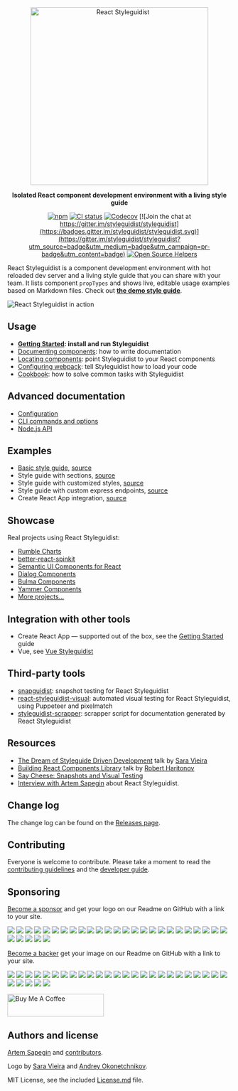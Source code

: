 <div align="center" markdown="1">

<img src="https://d3vv6lp55qjaqc.cloudfront.net/items/061f0A2n1B0H3p0T1p1f/react-styleguidist-logo.png" alt="React Styleguidist" width="400">

**Isolated React component development environment with a living style guide**

 [![npm](https://img.shields.io/npm/v/react-styleguidist.svg)](https://www.npmjs.com/package/react-styleguidist) [![CI status](https://github.com/styleguidist/react-styleguidist/workflows/CI/badge.svg)](https://github.com/styleguidist/react-styleguidist.git/actions) [![Codecov](https://codecov.io/gh/styleguidist/react-styleguidist/branch/master/graph/badge.svg)](https://codecov.io/gh/styleguidist/react-styleguidist) [![Join the chat at https://gitter.im/styleguidist/styleguidist](https://badges.gitter.im/styleguidist/styleguidist.svg)](https://gitter.im/styleguidist/styleguidist?utm_source=badge&utm_medium=badge&utm_campaign=pr-badge&utm_content=badge) [![Open Source Helpers](https://www.codetriage.com/styleguidist/react-styleguidist/badges/users.svg)](https://www.codetriage.com/styleguidist/react-styleguidist)

</div>

React Styleguidist is a component development environment with hot reloaded dev server and a living style guide that you can share with your team. It lists component `propTypes` and shows live, editable usage examples based on Markdown files. Check out [**the demo style guide**](https://react-styleguidist.js.org/examples/basic/).

![React Styleguidist in action](https://user-images.githubusercontent.com/1703219/74945569-51c6ad00-543b-11ea-8351-f4d86860893a.gif)

## Usage

- **[Getting Started](https://react-styleguidist.js.org/docs/getting-started): install and run Styleguidist**
- [Documenting components](https://react-styleguidist.js.org/docs/documenting): how to write documentation
- [Locating components](https://react-styleguidist.js.org/docs/components): point Styleguidist to your React components
- [Configuring webpack](https://react-styleguidist.js.org/docs/webpack): tell Styleguidist how to load your code
- [Cookbook](https://react-styleguidist.js.org/docs/cookbook): how to solve common tasks with Styleguidist

## Advanced documentation

- [Configuration](https://react-styleguidist.js.org/docs/configuration)
- [CLI commands and options](https://react-styleguidist.js.org/docs/cli)
- [Node.js API](https://react-styleguidist.js.org/docs/api)

## Examples

- [Basic style guide](https://react-styleguidist.js.org/examples/basic/), [source](./examples/basic)
- Style guide with sections, [source](./examples/sections)
- Style guide with customized styles, [source](./examples/customised)
- Style guide with custom express endpoints, [source](./examples/express)
- Create React App integration, [source](./examples/cra)

## Showcase

Real projects using React Styleguidist:

- [Rumble Charts](https://rumble-charts.github.io/rumble-charts/)
- [better-react-spinkit](http://better-react-spinkit.benjamintatum.com/)
- [Semantic UI Components for React](https://hallister.github.io/semantic-react/)
- [Dialog Components](https://dialogs.github.io/dialog-web-components/)
- [Bulma Components](https://bokuweb.github.io/re-bulma/)
- [Yammer Components](https://microsoft.github.io/YamUI/)
- [More projects…](https://github.com/styleguidist/react-styleguidist/issues/127)

## Integration with other tools

- Create React App — supported out of the box, see the [Getting Started](https://react-styleguidist.js.org/docs/getting-started) guide
- Vue, see [Vue Styleguidist](https://github.com/vue-styleguidist/vue-styleguidist)

## Third-party tools

- [snapguidist](https://github.com/styleguidist/snapguidist): snapshot testing for React Styleguidist
- [react-styleguidist-visual](https://github.com/unindented/react-styleguidist-visual): automated visual testing for React Styleguidist, using Puppeteer and pixelmatch
- [styleguidist-scrapper](https://github.com/livechat/styleguidist-scrapper): scrapper script for documentation generated by React Styleguidist

## Resources

- [The Dream of Styleguide Driven Development](https://www.youtube.com/watch?v=JjXnmhNW8Cs) talk by [Sara Vieira](https://github.com/saravieira)
- [Building React Components Library](https://skillsmatter.com/skillscasts/8140-building-react-components-library) talk by [Robert Haritonov](https://github.com/operatino)
- [Say Cheese: Snapshots and Visual Testing](https://developers.livechatinc.com/blog/snapshots-visual-testing/)
- [Interview with Artem Sapegin](https://survivejs.com/blog/styleguidist-interview/) about React Styleguidist.

## Change log

The change log can be found on the [Releases page](https://github.com/styleguidist/react-styleguidist/releases).

## Contributing

Everyone is welcome to contribute. Please take a moment to read the [contributing guidelines](.github/Contributing.md) and the [developer guide](https://react-styleguidist.js.org/docs/development).

## Sponsoring

[Become a sponsor](https://opencollective.com/styleguidist#sponsor) and get your logo on our Readme on GitHub with a link to your site.

<!-- prettier-ignore -->
<a href="https://opencollective.com/styleguidist/sponsor/0/website" target="_blank"><img src="https://opencollective.com/styleguidist/sponsor/0/avatar.svg"></a>
<a href="https://opencollective.com/styleguidist/sponsor/1/website" target="_blank"><img src="https://opencollective.com/styleguidist/sponsor/1/avatar.svg"></a>
<a href="https://opencollective.com/styleguidist/sponsor/2/website" target="_blank"><img src="https://opencollective.com/styleguidist/sponsor/2/avatar.svg"></a>
<a href="https://opencollective.com/styleguidist/sponsor/3/website" target="_blank"><img src="https://opencollective.com/styleguidist/sponsor/3/avatar.svg"></a>
<a href="https://opencollective.com/styleguidist/sponsor/4/website" target="_blank"><img src="https://opencollective.com/styleguidist/sponsor/4/avatar.svg"></a>
<a href="https://opencollective.com/styleguidist/sponsor/5/website" target="_blank"><img src="https://opencollective.com/styleguidist/sponsor/5/avatar.svg"></a>
<a href="https://opencollective.com/styleguidist/sponsor/6/website" target="_blank"><img src="https://opencollective.com/styleguidist/sponsor/6/avatar.svg"></a>
<a href="https://opencollective.com/styleguidist/sponsor/7/website" target="_blank"><img src="https://opencollective.com/styleguidist/sponsor/7/avatar.svg"></a>
<a href="https://opencollective.com/styleguidist/sponsor/8/website" target="_blank"><img src="https://opencollective.com/styleguidist/sponsor/8/avatar.svg"></a>
<a href="https://opencollective.com/styleguidist/sponsor/9/website" target="_blank"><img src="https://opencollective.com/styleguidist/sponsor/9/avatar.svg"></a>
<a href="https://opencollective.com/styleguidist/sponsor/10/website" target="_blank"><img src="https://opencollective.com/styleguidist/sponsor/10/avatar.svg"></a>
<a href="https://opencollective.com/styleguidist/sponsor/11/website" target="_blank"><img src="https://opencollective.com/styleguidist/sponsor/11/avatar.svg"></a>
<a href="https://opencollective.com/styleguidist/sponsor/12/website" target="_blank"><img src="https://opencollective.com/styleguidist/sponsor/12/avatar.svg"></a>
<a href="https://opencollective.com/styleguidist/sponsor/13/website" target="_blank"><img src="https://opencollective.com/styleguidist/sponsor/13/avatar.svg"></a>
<a href="https://opencollective.com/styleguidist/sponsor/14/website" target="_blank"><img src="https://opencollective.com/styleguidist/sponsor/14/avatar.svg"></a>
<a href="https://opencollective.com/styleguidist/sponsor/15/website" target="_blank"><img src="https://opencollective.com/styleguidist/sponsor/15/avatar.svg"></a>
<a href="https://opencollective.com/styleguidist/sponsor/16/website" target="_blank"><img src="https://opencollective.com/styleguidist/sponsor/16/avatar.svg"></a>
<a href="https://opencollective.com/styleguidist/sponsor/17/website" target="_blank"><img src="https://opencollective.com/styleguidist/sponsor/17/avatar.svg"></a>
<a href="https://opencollective.com/styleguidist/sponsor/18/website" target="_blank"><img src="https://opencollective.com/styleguidist/sponsor/18/avatar.svg"></a>
<a href="https://opencollective.com/styleguidist/sponsor/19/website" target="_blank"><img src="https://opencollective.com/styleguidist/sponsor/19/avatar.svg"></a>
<a href="https://opencollective.com/styleguidist/sponsor/20/website" target="_blank"><img src="https://opencollective.com/styleguidist/sponsor/20/avatar.svg"></a>
<a href="https://opencollective.com/styleguidist/sponsor/21/website" target="_blank"><img src="https://opencollective.com/styleguidist/sponsor/21/avatar.svg"></a>
<a href="https://opencollective.com/styleguidist/sponsor/22/website" target="_blank"><img src="https://opencollective.com/styleguidist/sponsor/22/avatar.svg"></a>
<a href="https://opencollective.com/styleguidist/sponsor/23/website" target="_blank"><img src="https://opencollective.com/styleguidist/sponsor/23/avatar.svg"></a>
<a href="https://opencollective.com/styleguidist/sponsor/24/website" target="_blank"><img src="https://opencollective.com/styleguidist/sponsor/24/avatar.svg"></a>
<a href="https://opencollective.com/styleguidist/sponsor/25/website" target="_blank"><img src="https://opencollective.com/styleguidist/sponsor/25/avatar.svg"></a>
<a href="https://opencollective.com/styleguidist/sponsor/26/website" target="_blank"><img src="https://opencollective.com/styleguidist/sponsor/26/avatar.svg"></a>
<a href="https://opencollective.com/styleguidist/sponsor/27/website" target="_blank"><img src="https://opencollective.com/styleguidist/sponsor/27/avatar.svg"></a>
<a href="https://opencollective.com/styleguidist/sponsor/28/website" target="_blank"><img src="https://opencollective.com/styleguidist/sponsor/28/avatar.svg"></a>
<a href="https://opencollective.com/styleguidist/sponsor/29/website" target="_blank"><img src="https://opencollective.com/styleguidist/sponsor/29/avatar.svg"></a>

[Become a backer](https://opencollective.com/styleguidist#backer) get your image on our Readme on GitHub with a link to your site.

<!-- prettier-ignore -->
<a href="https://opencollective.com/styleguidist/backer/0/website" target="_blank"><img src="https://opencollective.com/styleguidist/backer/0/avatar.svg"></a>
<a href="https://opencollective.com/styleguidist/backer/1/website" target="_blank"><img src="https://opencollective.com/styleguidist/backer/1/avatar.svg"></a>
<a href="https://opencollective.com/styleguidist/backer/2/website" target="_blank"><img src="https://opencollective.com/styleguidist/backer/2/avatar.svg"></a>
<a href="https://opencollective.com/styleguidist/backer/3/website" target="_blank"><img src="https://opencollective.com/styleguidist/backer/3/avatar.svg"></a>
<a href="https://opencollective.com/styleguidist/backer/4/website" target="_blank"><img src="https://opencollective.com/styleguidist/backer/4/avatar.svg"></a>
<a href="https://opencollective.com/styleguidist/backer/5/website" target="_blank"><img src="https://opencollective.com/styleguidist/backer/5/avatar.svg"></a>
<a href="https://opencollective.com/styleguidist/backer/6/website" target="_blank"><img src="https://opencollective.com/styleguidist/backer/6/avatar.svg"></a>
<a href="https://opencollective.com/styleguidist/backer/7/website" target="_blank"><img src="https://opencollective.com/styleguidist/backer/7/avatar.svg"></a>
<a href="https://opencollective.com/styleguidist/backer/8/website" target="_blank"><img src="https://opencollective.com/styleguidist/backer/8/avatar.svg"></a>
<a href="https://opencollective.com/styleguidist/backer/9/website" target="_blank"><img src="https://opencollective.com/styleguidist/backer/9/avatar.svg"></a>
<a href="https://opencollective.com/styleguidist/backer/10/website" target="_blank"><img src="https://opencollective.com/styleguidist/backer/10/avatar.svg"></a>
<a href="https://opencollective.com/styleguidist/backer/11/website" target="_blank"><img src="https://opencollective.com/styleguidist/backer/11/avatar.svg"></a>
<a href="https://opencollective.com/styleguidist/backer/12/website" target="_blank"><img src="https://opencollective.com/styleguidist/backer/12/avatar.svg"></a>
<a href="https://opencollective.com/styleguidist/backer/13/website" target="_blank"><img src="https://opencollective.com/styleguidist/backer/13/avatar.svg"></a>
<a href="https://opencollective.com/styleguidist/backer/14/website" target="_blank"><img src="https://opencollective.com/styleguidist/backer/14/avatar.svg"></a>
<a href="https://opencollective.com/styleguidist/backer/15/website" target="_blank"><img src="https://opencollective.com/styleguidist/backer/15/avatar.svg"></a>
<a href="https://opencollective.com/styleguidist/backer/16/website" target="_blank"><img src="https://opencollective.com/styleguidist/backer/16/avatar.svg"></a>
<a href="https://opencollective.com/styleguidist/backer/17/website" target="_blank"><img src="https://opencollective.com/styleguidist/backer/17/avatar.svg"></a>
<a href="https://opencollective.com/styleguidist/backer/18/website" target="_blank"><img src="https://opencollective.com/styleguidist/backer/18/avatar.svg"></a>
<a href="https://opencollective.com/styleguidist/backer/19/website" target="_blank"><img src="https://opencollective.com/styleguidist/backer/19/avatar.svg"></a>
<a href="https://opencollective.com/styleguidist/backer/20/website" target="_blank"><img src="https://opencollective.com/styleguidist/backer/20/avatar.svg"></a>
<a href="https://opencollective.com/styleguidist/backer/21/website" target="_blank"><img src="https://opencollective.com/styleguidist/backer/21/avatar.svg"></a>
<a href="https://opencollective.com/styleguidist/backer/22/website" target="_blank"><img src="https://opencollective.com/styleguidist/backer/22/avatar.svg"></a>
<a href="https://opencollective.com/styleguidist/backer/23/website" target="_blank"><img src="https://opencollective.com/styleguidist/backer/23/avatar.svg"></a>
<a href="https://opencollective.com/styleguidist/backer/24/website" target="_blank"><img src="https://opencollective.com/styleguidist/backer/24/avatar.svg"></a>
<a href="https://opencollective.com/styleguidist/backer/25/website" target="_blank"><img src="https://opencollective.com/styleguidist/backer/25/avatar.svg"></a>
<a href="https://opencollective.com/styleguidist/backer/26/website" target="_blank"><img src="https://opencollective.com/styleguidist/backer/26/avatar.svg"></a>
<a href="https://opencollective.com/styleguidist/backer/27/website" target="_blank"><img src="https://opencollective.com/styleguidist/backer/27/avatar.svg"></a>
<a href="https://opencollective.com/styleguidist/backer/28/website" target="_blank"><img src="https://opencollective.com/styleguidist/backer/28/avatar.svg"></a>
<a href="https://opencollective.com/styleguidist/backer/29/website" target="_blank"><img src="https://opencollective.com/styleguidist/backer/29/avatar.svg"></a>

<a href="https://www.buymeacoffee.com/sapegin" target="_blank"><img src="https://cdn.buymeacoffee.com/buttons/lato-orange.png" alt="Buy Me A Coffee" style="height: 51px !important;width: 217px !important;" ></a>

## Authors and license

[Artem Sapegin](http://sapegin.me) and [contributors](https://github.com/styleguidist/react-styleguidist/graphs/contributors).

Logo by [Sara Vieira](https://github.com/SaraVieira) and [Andrey Okonetchnikov](https://github.com/okonet).

MIT License, see the included [License.md](License.md) file.
